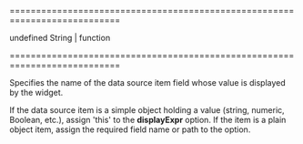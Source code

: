 <!--**
/*-------------------------------------------
    Auto-generated file. Do not modify.
-------------------------------------------

**-->
===========================================================================
<!--default-->undefined<!--/default-->
<!--type-->String | function<!--/type-->
===========================================================================

<!--shortDescription-->
Specifies the name of the data source item field whose value is displayed by the widget.
<!--/shortDescription-->

<!--fullDescription-->
If the data source item is a simple object holding a value (string, numeric, Boolean, etc.), assign 'this' to the **displayExpr** option. If the item is a plain object item, assign the required field name or path to the option.


<!--/fullDescription-->